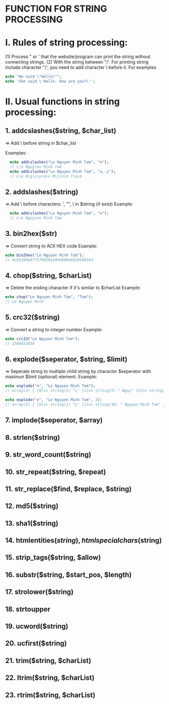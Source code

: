 # FUNCTION FOR STRING PROCESSING

# I. Rules of string processing:
(1) Process " or ' that the website/program can print the string without connecting strings.
(2) With the string between "/'. For printing string include character "/', you need to add character \ before it.
For examples
```PHP
echo "He said \"Hello\"";
echo 'She said \'Hello. How are you?\'';
```

# II. Usual functions in string processing:
## 1. addcslashes($string, $char_list)
⇒ Add \ before string in $char_list

Examples:
```PHP
  echo addcslashes("Le Nguyen Minh Tam", "e");
  // L\e Nguy\en Minh Tam
  echo addcslashes("Le Nguyen Minh Tam", "a..z");
  // L\e N\g\u\y\e\n M\i\n\h T\a\m
```
## 2. addslashes($string)
⇒ Add \ before characters: ', "", \ in $string (if exist)
Example:
```PHP
  echo addcslashes("Le Nguyen Minh Tam", "e");
  // L\e Nguy\en Minh Tam
```

## 3. bin2hex($str)
⇒ Convert string to ACII HEX code
Example:
```PHP
echo bin2hex("Le Nguyen Minh Tam");
// 4c65204e677579656e204d696e682054616d
```

## 4. chop($string, $charList)
⇒ Delete the ending character if it's similar to $charList
Example:
```PHP
echo chop("Le Nguyen Minh Tam", "Tam");
// Le Nguyen Minh
```

## 5. crc32($string) 
⇒ Convert a string to integer number
Example:
```PHP
echo crc32("Le Nguyen Minh Tam");
// 1586453036
```

## 6. explode($seperator, $string, $limit)
⇒ Seperate string to multiple child string by character $seperator with maximun $limit (optional) element.
Example:
```PHP
echo explode("e", "Le Nguyen Minh Tam");
// array(3) { [0]=> string(1) "L" [1]=> string(5) " Nguy" [2]=> string(10) "n Minh Tam" }

echo explode("e", "Le Nguyen Minh Tam", 2);
// array(2) { [0]=> string(1) "L" [1]=> string(16) " Nguyen Minh Tam" }
```

## 7. implode($seperator, $array)
## 8. strlen($string)
## 9. str_word_count($string)
## 10. str_repeat($string, $repeat)
## 11. str_replace($find, $replace, $string)
## 12. md5($string)
## 13. sha1($string)
## 14. htmlentities($string), htmlspecialchars($string)
## 15. strip_tags($string, $allow)
## 16. substr($string, $start_pos, $length)
## 17. strolower($string)
## 18. strtoupper
## 19. ucword($string)
## 20. ucfirst($string)
## 21. trim($string, $charList)
## 22. ltrim($string, $charList)
## 23. rtrim($string, $charList)
